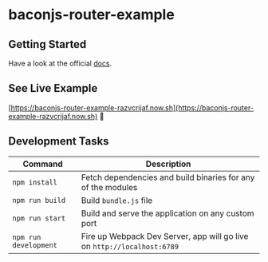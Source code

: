 # baconjs-router-example

## Getting Started

Have a look at the official [docs](https://github.com/FoxSportsAustralia/baconjs-router).

## See Live Example

[https://baconjs-router-example-razvcrijaf.now.sh](https://baconjs-router-example-razvcrijaf.now.sh) :tada:

## Development Tasks

| Command | Description |
|---------|-------------|
| `npm install` | Fetch dependencies and build binaries for any of the modules |
| `npm run build` | Build `bundle.js` file |
| `npm run start` | Build and serve the application on any custom port |
| `npm run development` | Fire up Webpack Dev Server, app will go live on `http://localhost:6789` |
